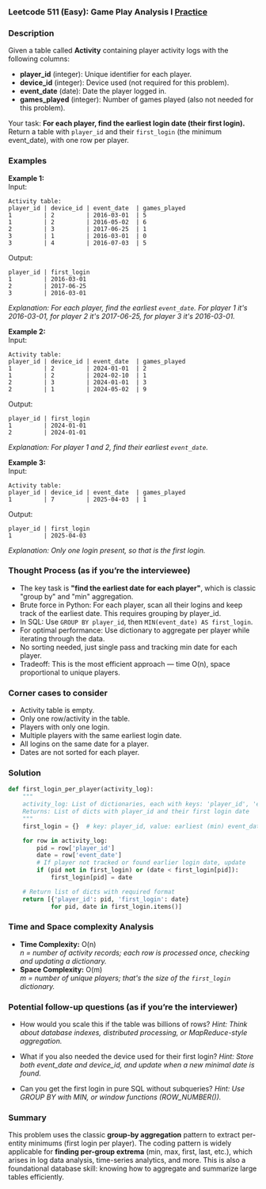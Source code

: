 ### Leetcode 511 (Easy): Game Play Analysis I [Practice](https://leetcode.com/problems/game-play-analysis-i)

### Description  
Given a table called **Activity** containing player activity logs with the following columns:

- **player_id** (integer): Unique identifier for each player.
- **device_id** (integer): Device used (not required for this problem).
- **event_date** (date): Date the player logged in.
- **games_played** (integer): Number of games played (also not needed for this problem).

Your task: **For each player, find the earliest login date (their first login).** Return a table with `player_id` and their `first_login` (the minimum event_date), with one row per player.

### Examples  

**Example 1:**  
Input:  
```
Activity table:
player_id | device_id | event_date  | games_played
1         | 2         | 2016-03-01  | 5
1         | 2         | 2016-05-02  | 6
2         | 3         | 2017-06-25  | 1
3         | 1         | 2016-03-01  | 0
3         | 4         | 2016-07-03  | 5
```
Output:  
```
player_id | first_login
1         | 2016-03-01
2         | 2017-06-25
3         | 2016-03-01
```
*Explanation: For each player, find the earliest `event_date`. For player 1 it's 2016-03-01, for player 2 it's 2017-06-25, for player 3 it's 2016-03-01.*

**Example 2:**  
Input:  
```
Activity table:
player_id | device_id | event_date  | games_played
1         | 2         | 2024-01-01  | 2
1         | 2         | 2024-02-10  | 1
2         | 3         | 2024-01-01  | 3
2         | 1         | 2024-05-02  | 9
```
Output:  
```
player_id | first_login
1         | 2024-01-01
2         | 2024-01-01
```
*Explanation: For player 1 and 2, find their earliest `event_date`.*

**Example 3:**  
Input:  
```
Activity table:
player_id | device_id | event_date  | games_played
1         | 7         | 2025-04-03  | 1
```
Output:  
```
player_id | first_login
1         | 2025-04-03
```
*Explanation: Only one login present, so that is the first login.*

### Thought Process (as if you’re the interviewee)  
- The key task is **"find the earliest date for each player"**, which is classic "group by" and "min" aggregation.
- Brute force in Python: For each player, scan all their logins and keep track of the earliest date. This requires grouping by player_id.
- In SQL: Use `GROUP BY player_id`, then `MIN(event_date) AS first_login`.
- For optimal performance: Use dictionary to aggregate per player while iterating through the data.
- No sorting needed, just single pass and tracking min date for each player.
- Tradeoff: This is the most efficient approach — time O(n), space proportional to unique players.

### Corner cases to consider  
- Activity table is empty.
- Only one row/activity in the table.
- Players with only one login.
- Multiple players with the same earliest login date.
- All logins on the same date for a player.
- Dates are not sorted for each player.

### Solution

```python
def first_login_per_player(activity_log):
    """
    activity_log: List of dictionaries, each with keys: 'player_id', 'event_date'
    Returns: List of dicts with player_id and their first login date
    """
    first_login = {}  # key: player_id, value: earliest (min) event_date as string

    for row in activity_log:
        pid = row['player_id']
        date = row['event_date']
        # If player not tracked or found earlier login date, update
        if (pid not in first_login) or (date < first_login[pid]):
            first_login[pid] = date

    # Return list of dicts with required format
    return [{'player_id': pid, 'first_login': date}
            for pid, date in first_login.items()]
```

### Time and Space complexity Analysis  

- **Time Complexity:** O(n)  
  *n = number of activity records; each row is processed once, checking and updating a dictionary.*
- **Space Complexity:** O(m)  
  *m = number of unique players; that's the size of the `first_login` dictionary.*

### Potential follow-up questions (as if you’re the interviewer)  

- How would you scale this if the table was billions of rows?
  *Hint: Think about database indexes, distributed processing, or MapReduce-style aggregation.*

- What if you also needed the device used for their first login?
  *Hint: Store both event_date and device_id, and update when a new minimal date is found.*

- Can you get the first login in pure SQL without subqueries?
  *Hint: Use GROUP BY with MIN, or window functions (ROW_NUMBER()).*

### Summary
This problem uses the classic **group-by aggregation** pattern to extract per-entity minimums (first login per player). The coding pattern is widely applicable for **finding per-group extrema** (min, max, first, last, etc.), which arises in log data analysis, time-series analytics, and more. This is also a foundational database skill: knowing how to aggregate and summarize large tables efficiently.